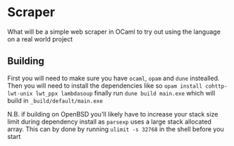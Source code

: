 # Scraper
What will be a simple web scraper in OCaml to try out using the language on a real world project

## Building

First you will need to make sure you have `ocaml`, `opam` and `dune` instealled. Then you will need to install the dependencies like so `opam install cohttp-lwt-unix lwt_ppx lambdasoup` finally run `dune build main.exe` which will build in `_build/default/main.exe`

N.B. if building on OpenBSD you'll likely have to increase your stack size limit during dependency install as `parsexp` uses a large stack allocated array. This can by done by running `ulimit -s 32768` in the shell before you start
